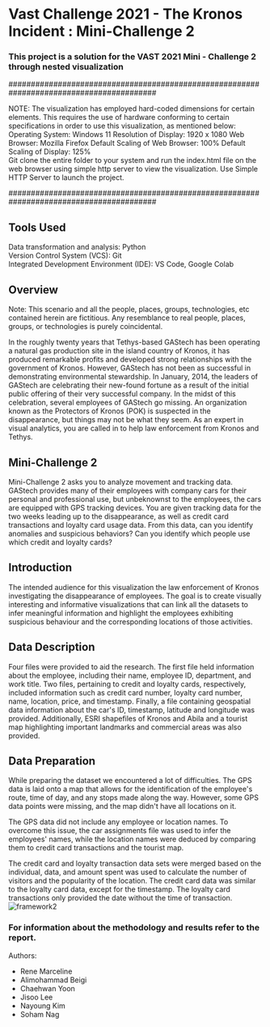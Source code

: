 # Vast Challenge 2021 - The Kronos Incident : Mini-Challenge 2

### This project is a solution for the VAST 2021 Mini - Challenge 2 through nested visualization

#########################################################################################

NOTE: The visualization has employed hard-coded dimensions for certain elements. This requires the use of hardware conforming to certain specifications in order to use this visualization, as mentioned below:
Operating System: Windows 11
Resolution of Display: 1920 x 1080
Web Browser: Mozilla Firefox
Default Scaling of Web Browser: 100%
Default Scaling of Display: 125%  
Git clone the entire folder to your system and run the index.html file on the web browser using simple http server to view the visualization.
Use Simple HTTP Server to launch the project.

#########################################################################################

## Tools Used
Data transformation and analysis: Python  
Version Control System (VCS): Git  
Integrated Development Environment (IDE): VS Code, Google Colab  

## Overview

Note: This scenario and all the people, places, groups, technologies, etc contained herein are fictitious. Any resemblance to real people, places, groups, or technologies is purely coincidental.

In the roughly twenty years that Tethys-based GAStech has been operating a natural gas production site in the island country of Kronos, it has produced remarkable profits and developed strong relationships with the government of Kronos. However, GAStech has not been as successful in demonstrating environmental stewardship.
In January, 2014, the leaders of GAStech are celebrating their new-found fortune as a result of the initial public offering of their very successful company. In the midst of this celebration, several employees of GAStech go missing. An organization known as the Protectors of Kronos (POK) is suspected in the disappearance, but things may not be what they seem. As an expert in visual analytics, you are called in to help law enforcement from Kronos and Tethys.

## Mini-Challenge 2

Mini-Challenge 2 asks you to analyze movement and tracking data. GAStech provides many of their employees with company cars for their personal and professional use, but unbeknownst to the employees, the cars are equipped with GPS tracking devices. You are given tracking data for the two weeks leading up to the disappearance, as well as credit card transactions and loyalty card usage data. From this data, can you identify anomalies and suspicious behaviors? Can you identify which people use which credit and loyalty cards?

## Introduction

The intended audience for this visualization the law enforcement of Kronos investigating the disappearance of employees.
The goal is to create visually interesting and informative visualizations that can link all the datasets to infer meaningful information and highlight the employees exhibiting suspicious behaviour and the corresponding locations of those activities.

## Data Description

Four files were provided to aid the research. The first file held information about the employee, including their name, employee ID, department, and work title. Two files, pertaining to credit and loyalty cards, respectively, included information such as credit card number, loyalty card number, name, location, price, and timestamp. Finally, a file containing geospatial data information about the car's ID, timestamp, latitude and longitude was provided. Additionally, ESRI shapefiles of Kronos and Abila and a tourist map highlighting important landmarks and commercial areas was also provided.

## Data Preparation

While preparing the dataset we encountered a lot of difficulties.  The GPS data is laid onto a map that allows for the identification of the employee's route, time of day, and any stops made along the way. However, some GPS data points were missing, and the map didn't have all locations on it.  

The GPS data did not include any employee or location names. To overcome this issue, the car assignments file was used to infer the employees' names, while the location names were deduced by comparing them to credit card transactions and the tourist map.  

The credit card and loyalty transaction data sets were merged based on the individual, data, and amount spent was used to calculate the number of visitors and the popularity of the location.  The credit card data was similar to the loyalty card data, except for the timestamp. The loyalty card transactions only provided the date without the time of transaction.  
![framework2](https://user-images.githubusercontent.com/118316065/233920974-1d37d932-3fa6-4fbb-8223-926cf1ee9844.png)  

### For information about the methodology and results refer to the report.

Authors:
- Rene Marceline 
- Alimohammad Beigi 
- Chaehwan Yoon 
- Jisoo Lee 
- Nayoung Kim 
- Soham Nag 
